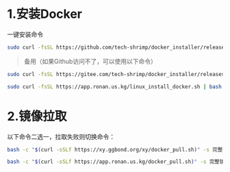 # 1.安装Docker

一键安装命令

```zsh
sudo curl -fsSL https://github.com/tech-shrimp/docker_installer/releases/download/latest/linux.sh | bash -s docker --mirror Aliyun
```

> 备用（如果Github访问不了，可以使用以下命令）

```zsh
sudo curl -fsSL https://gitee.com/tech-shrimp/docker_installer/releases/download/latest/linux.sh | bash -s docker --mirror Aliyun
```

```zsh
sudo curl -fsSL https://app.ronan.us.kg/linux_install_docker.sh | bash -s docker --mirror Aliyun
```

# 2.镜像拉取
以下命令二选一，拉取失败则切换命令：

```zsh
bash -c "$(curl -sSLf https://xy.ggbond.org/xy/docker_pull.sh)" -s 完整镜像名
```

```zsh
bash -c "$(curl -sSLf https://app.ronan.us.kg/docker_pull.sh)" -s 完整镜像名
```